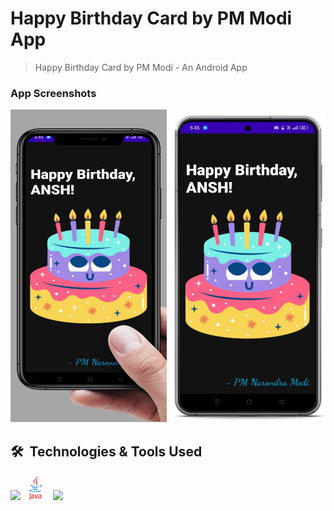 # Happy Birthday Card by PM Modi App
>Happy Birthday Card by PM Modi - An Android App

### App Screenshots

<!-- ![](https://github.com/AnshSinghSonkhia/Happy-Birthday-Card-by-PM-Modi-App/blob/main/App%20Screenshots/1_20220816_174156_0000.png) -->

<div>
<img src="https://github.com/AnshSinghSonkhia/Happy-Birthday-Card-by-PM-Modi-App/blob/main/App%20Screenshots/1_20220816_174156_0000.png" data-canonical-src="https://github.com/AnshSinghSonkhia/Happy-Birthday-Card-by-PM-Modi-App/blob/main/App%20Screenshots/1_20220816_174156_0000.png" width="250" height="500" />

<img src="https://github.com/AnshSinghSonkhia/Happy-Birthday-Card-by-PM-Modi-App/blob/main/App%20Screenshots/2_20220816_174156_0001.png" data-canonical-src="https://github.com/AnshSinghSonkhia/Happy-Birthday-Card-by-PM-Modi-App/blob/main/App%20Screenshots/2_20220816_174156_0001.png" width="250" height="500" />
</div>


## 🛠 &nbsp;Technologies & Tools Used

![](https://img.shields.io/badge/-Kotlin-informational?style=flat&logo=kotlin&logoColor=black&color=d81b60)
<img src="https://github.com/devicons/devicon/blob/master/icons/java/java-original-wordmark.svg" title="Java" alt="Java" width="40" height="40"/>&nbsp;
![](https://img.shields.io/badge/-Android_Studio-informational?style=flat&logo=android-studio&logoColor=black&color=d81b60)

